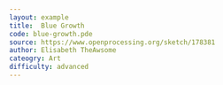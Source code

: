 ```yaml
---
layout: example
title:  Blue Growth
code: blue-growth.pde
source: https://www.openprocessing.org/sketch/178381
author: Elisabeth TheAwsome	
cateogry: Art
difficulty: advanced
---
```


